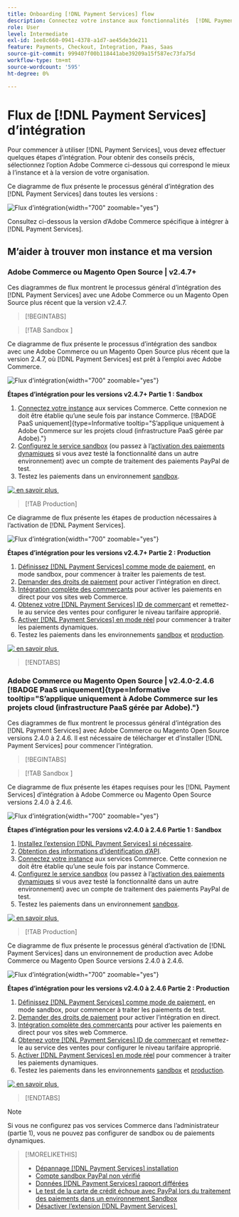 ```yaml
---
title: Onboarding [!DNL Payment Services] flow
description: Connectez votre instance aux fonctionnalités  [!DNL Payment Services]  en effectuant quelques étapes d’intégration.
role: User
level: Intermediate
exl-id: 1ee8c660-0941-4378-a1d7-ae45de3de211
feature: Payments, Checkout, Integration, Paas, Saas
source-git-commit: 999407f00b118441abe39209a15f587ec73fa75d
workflow-type: tm+mt
source-wordcount: '595'
ht-degree: 0%

---
```


# Flux de [!DNL Payment Services] d’intégration

Pour commencer à utiliser [!DNL Payment Services], vous devez effectuer quelques étapes d’intégration. Pour obtenir des conseils précis, sélectionnez l’option Adobe Commerce ci-dessous qui correspond le mieux à l’instance et à la version de votre organisation.

Ce diagramme de flux présente le processus général d’intégration des [!DNL Payment Services] dans toutes les versions :

![Flux d’intégration](assets/flow-payment-services.png){width="700" zoomable="yes"}

Consultez ci-dessous la version d’Adobe Commerce spécifique à intégrer à [!DNL Payment Services].

## M’aider à trouver mon instance et ma version

### Adobe Commerce ou Magento Open Source | v2.4.7+

Ces diagrammes de flux montrent le processus général d’intégration des [!DNL Payment Services] avec une Adobe Commerce ou un Magento Open Source plus récent que la version v2.4.7.

>[!BEGINTABS]

>[!TAB  Sandbox ]

Ce diagramme de flux présente le processus d’intégration des sandbox avec une Adobe Commerce ou un Magento Open Source plus récent que la version 2.4.7, où [!DNL Payment Services] est prêt à l’emploi avec Adobe Commerce.

![Flux d’intégration](assets/flow-sandbox-configuration-onboarding-2.4.7.png){width="700" zoomable="yes"}

**Étapes d’intégration pour les versions v2.4.7+ Partie 1 : Sandbox**

1. [Connectez votre instance](connect.md#configure-commerce-services) aux services Commerce. Cette connexion ne doit être établie qu’une seule fois par instance Commerce. [!BADGE PaaS uniquement]{type=Informative tooltip="S’applique uniquement à Adobe Commerce sur les projets cloud (infrastructure PaaS gérée par Adobe)."}
1. [Configurez le service sandbox](sandbox.md#enable-sandbox-testing) (ou passez à l’[activation des paiements dynamiques](sandbox.md#enable-live-payments) si vous avez testé la fonctionnalité dans un autre environnement) avec un compte de traitement des paiements PayPal de test.
1. Testez les paiements dans un environnement [sandbox](sandbox.md#test-in-sandbox-environment).

[![&#x200B; en savoir plus &#x200B;](assets/learn-more-button.svg)](https://helpx.adobe.com/fr/legal/product-descriptions/payment-services-for-Adobe-Commerce-and-Magento-Open-Source-On-demand-Services.html)

>[!TAB Production]

Ce diagramme de flux présente les étapes de production nécessaires à l’activation de [!DNL Payment Services].

![Flux d’intégration](assets/flow-production-payment-services.png){width="700" zoomable="yes"}

**Étapes d’intégration pour les versions v2.4.7+ Partie 2 : Production**

1. [Définissez [!DNL Payment Services] comme mode de paiement](production.md#set-payment-services-as-payment-method), en mode sandbox, pour commencer à traiter les paiements de test.
1. [Demander des droits de paiement](production.md#request-payments-entitlement-from-adobe) pour activer l’intégration en direct.
1. [Intégration complète des commerçants](production.md#complete-merchant-onboarding) pour activer les paiements en direct pour vos sites web Commerce.
1. [Obtenez votre [!DNL Payment Services] ID de commerçant](production.md#configure-pricing-tier) et remettez-le au service des ventes pour configurer le niveau tarifaire approprié.
1. [Activer [!DNL Payment Services] en mode réel](production.md#enable-live-payments) pour commencer à traiter les paiements dynamiques.
1. Testez les paiements dans les environnements [sandbox](sandbox.md#test-in-sandbox-environment) et [production](production.md#test-in-production).

[![&#x200B; en savoir plus &#x200B;](assets/learn-more-button.svg)](production.md)

>[!ENDTABS]

### Adobe Commerce ou Magento Open Source | v2.4.0-2.4.6 [!BADGE PaaS uniquement]{type=Informative tooltip="S’applique uniquement à Adobe Commerce sur les projets cloud (infrastructure PaaS gérée par Adobe)."}

Ces diagrammes de flux montrent le processus général d’intégration des [!DNL Payment Services] avec Adobe Commerce ou Magento Open Source versions 2.4.0 à 2.4.6. Il est nécessaire de télécharger et d’installer [!DNL Payment Services] pour commencer l’intégration.

>[!BEGINTABS]

>[!TAB  Sandbox ]

Ce diagramme de flux présente les étapes requises pour les [!DNL Payment Services] d’intégration à Adobe Commerce ou Magento Open Source versions 2.4.0 à 2.4.6.

![Flux d’intégration](assets/flow-sandbox-installation-configuration-onboarding-2.4.0.png){width="700" zoomable="yes"}

**Étapes d’intégration pour les versions v2.4.0 à 2.4.6 Partie 1 : Sandbox**

1. [Installez l’extension  [!DNL Payment Services]  si nécessaire](install.md#get-payment-services).
1. [Obtention des informations d’identification d’API](connect.md#obtain-api-credentials).
1. [Connectez votre instance](connect.md#configure-commerce-services) aux services Commerce. Cette connexion ne doit être établie qu’une seule fois par instance Commerce.
1. [Configurez le service sandbox](sandbox.md#enable-sandbox-testing) (ou passez à l’[activation des paiements dynamiques](sandbox.md#enable-live-payments) si vous avez testé la fonctionnalité dans un autre environnement) avec un compte de traitement des paiements PayPal de test.
1. Testez les paiements dans un environnement [sandbox](sandbox.md#test-in-sandbox-environment).

[![&#x200B; en savoir plus &#x200B;](assets/learn-more-button.svg)](https://helpx.adobe.com/fr/legal/product-descriptions/payment-services-for-Adobe-Commerce-and-Magento-Open-Source-On-demand-Services.html)

>[!TAB Production]

Ce diagramme de flux présente le processus général d’activation de [!DNL Payment Services] dans un environnement de production avec Adobe Commerce ou Magento Open Source versions 2.4.0 à 2.4.6.

![Flux d’intégration](assets/flow-production-payment-services.png){width="700" zoomable="yes"}

**Étapes d’intégration pour les versions v2.4.0 à 2.4.6 Partie 2 : Production**

1. [Définissez [!DNL Payment Services] comme mode de paiement](production.md#set-payment-services-as-payment-method), en mode sandbox, pour commencer à traiter les paiements de test.
1. [Demander des droits de paiement](production.md#request-payments-entitlement-from-adobe) pour activer l’intégration en direct.
1. [Intégration complète des commerçants](production.md#complete-merchant-onboarding) pour activer les paiements en direct pour vos sites web Commerce.
1. [Obtenez votre [!DNL Payment Services] ID de commerçant](production.md#configure-pricing-tier) et remettez-le au service des ventes pour configurer le niveau tarifaire approprié.
1. [Activer [!DNL Payment Services] en mode réel](production.md#enable-live-payments) pour commencer à traiter les paiements dynamiques.
1. Testez les paiements dans les environnements [sandbox](sandbox.md#test-in-sandbox-environment) et [production](production.md#test-in-production).

[![&#x200B; en savoir plus &#x200B;](assets/learn-more-button.svg)](onboard.md)

>[!ENDTABS]

>[!NOTE]
>
>Si vous ne configurez pas vos services Commerce dans l’administrateur (partie 1), vous ne pouvez pas configurer de sandbox ou de paiements dynamiques.

>[!MORELIKETHIS]
>
> * [Dépannage [!DNL Payment Services] installation](https://experienceleague.adobe.com/docs/commerce-knowledge-base/kb/troubleshooting/payments/payservices-install.html?lang=fr)
> * [Compte sandbox PayPal non vérifié](https://experienceleague.adobe.com/docs/commerce-knowledge-base/kb/troubleshooting/payments/payservices-paypal-acct.html?lang=fr)
> * [Données  [!DNL Payment Services]  rapport différées](https://experienceleague.adobe.com/docs/commerce-knowledge-base/kb/troubleshooting/payments/payservices-report-info-delayed.html?lang=fr)
> * [Le test de la carte de crédit échoue avec PayPal lors du traitement des paiements dans un environnement Sandbox](https://experienceleague.adobe.com/docs/commerce-knowledge-base/kb/troubleshooting/payments/payservices-cc-sandbox-failure.html?lang=fr)
> * [Désactiver l’extension  [!DNL Payment Services] &#x200B;](https://experienceleague.adobe.com/fr/docs/commerce-on-cloud/user-guide/configure-store/extensions#manage-extensions-1)